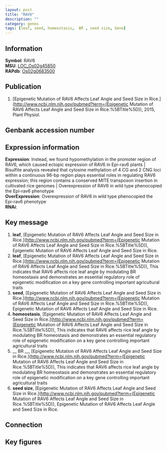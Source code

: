 ```yaml
---
layout: post
title: "RAV6"
description: ""
category: genes
tags: [leaf, seed, homeostasis,  BR , seed size, Gene]
---
```


## Information
__Symbol__: RAV6  
__MSU__: [LOC_Os02g45850](http://rice.plantbiology.msu.edu/cgi-bin/ORF_infopage.cgi?orf=LOC_Os02g45850)  
__RAPdb__: [Os02g0683500](http://rapdb.dna.affrc.go.jp/viewer/gbrowse_details/irgsp1?name=Os02g0683500)  

## Publication
1. [Epigenetic Mutation of RAV6 Affects Leaf Angle and Seed Size in Rice.](http://www.ncbi.nlm.nih.gov/pubmed?term=(Epigenetic Mutation of RAV6 Affects Leaf Angle and Seed Size in Rice.%5BTitle%5D)), 2015, Plant Physiol.

## Genbank accession number

## Expression information
__Expression__: Instead, we found hypomethylation in the promoter region of RAV6, which caused ectopic expression of RAV6 in Epi-rav6 plants |  Bisulfite analysis revealed that cytosine methylation of 4 CG and 2 CNG loci within a continuous 96-bp region plays essential roles in regulating RAV6 expression; this region contains a conserved MITE transposon insertion in cultivated rice genomes |  Overexpression of RAV6 in wild type phenocopied the Epi-rav6 phenotype  
__OverExpression__: Overexpression of RAV6 in wild type phenocopied the Epi-rav6 phenotype  
__RNAi__:  

## Key message
1. __leaf__, [Epigenetic Mutation of RAV6 Affects Leaf Angle and Seed Size in Rice.](http://www.ncbi.nlm.nih.gov/pubmed?term=(Epigenetic Mutation of RAV6 Affects Leaf Angle and Seed Size in Rice.%5BTitle%5D)), Epigenetic Mutation of RAV6 Affects Leaf Angle and Seed Size in Rice.
2. __leaf__, [Epigenetic Mutation of RAV6 Affects Leaf Angle and Seed Size in Rice.](http://www.ncbi.nlm.nih.gov/pubmed?term=(Epigenetic Mutation of RAV6 Affects Leaf Angle and Seed Size in Rice.%5BTitle%5D)),  This indicates that RAV6 affects rice leaf angle by modulating BR homeostasis and demonstrates an essential regulatory role of epigenetic modification on a key gene controlling important agricultural traits
3. __seed__, [Epigenetic Mutation of RAV6 Affects Leaf Angle and Seed Size in Rice.](http://www.ncbi.nlm.nih.gov/pubmed?term=(Epigenetic Mutation of RAV6 Affects Leaf Angle and Seed Size in Rice.%5BTitle%5D)), Epigenetic Mutation of RAV6 Affects Leaf Angle and Seed Size in Rice.
4. __homeostasis__, [Epigenetic Mutation of RAV6 Affects Leaf Angle and Seed Size in Rice.](http://www.ncbi.nlm.nih.gov/pubmed?term=(Epigenetic Mutation of RAV6 Affects Leaf Angle and Seed Size in Rice.%5BTitle%5D)),  This indicates that RAV6 affects rice leaf angle by modulating BR homeostasis and demonstrates an essential regulatory role of epigenetic modification on a key gene controlling important agricultural traits
5. __ BR __, [Epigenetic Mutation of RAV6 Affects Leaf Angle and Seed Size in Rice.](http://www.ncbi.nlm.nih.gov/pubmed?term=(Epigenetic Mutation of RAV6 Affects Leaf Angle and Seed Size in Rice.%5BTitle%5D)),  This indicates that RAV6 affects rice leaf angle by modulating BR homeostasis and demonstrates an essential regulatory role of epigenetic modification on a key gene controlling important agricultural traits
6. __seed size__, [Epigenetic Mutation of RAV6 Affects Leaf Angle and Seed Size in Rice.](http://www.ncbi.nlm.nih.gov/pubmed?term=(Epigenetic Mutation of RAV6 Affects Leaf Angle and Seed Size in Rice.%5BTitle%5D)), Epigenetic Mutation of RAV6 Affects Leaf Angle and Seed Size in Rice.

## Connection

## Key figures


